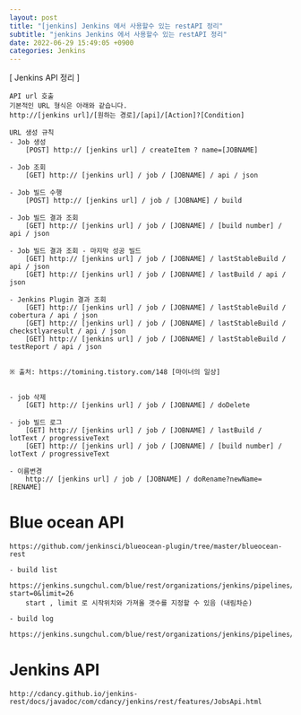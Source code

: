 ```yaml
---
layout: post
title: "[jenkins] Jenkins 에서 사용할수 있는 restAPI 정리"
subtitle: "jenkins Jenkins 에서 사용할수 있는 restAPI 정리"
date: 2022-06-29 15:49:05 +0900
categories: Jenkins
---
```

[ Jenkins API 정리 ]
	
	
	API url 호출
	기본적인 URL 형식은 아래와 같습니다.
	http://[jenkins url]/[원하는 경로]/[api]/[Action]?[Condition]

	URL 생성 규칙
	- Job 생성
		[POST] http:// [jenkins url] / createItem ? name=[JOBNAME]

	- Job 조회
		[GET] http:// [jenkins url] / job / [JOBNAME] / api / json

	- Job 빌드 수행
		[POST] http:// [jenkins url] / job / [JOBNAME] / build

	- Job 빌드 결과 조회
		[GET] http:// [jenkins url] / job / [JOBNAME] / [build number] / api / json

	- Job 빌드 결과 조회 - 마지막 성공 빌드
		[GET] http:// [jenkins url] / job / [JOBNAME] / lastStableBuild / api / json
		[GET] http:// [jenkins url] / job / [JOBNAME] / lastBuild / api / json

	- Jenkins Plugin 결과 조회
		[GET] http:// [jenkins url] / job / [JOBNAME] / lastStableBuild / cobertura / api / json
		[GET] http:// [jenkins url] / job / [JOBNAME] / lastStableBuild / checkstlyaresult / api / json
		[GET] http:// [jenkins url] / job / [JOBNAME] / lastStableBuild / testReport / api / json
	

	※ 출처: https://tomining.tistory.com/148 [마이너의 일상]


	- job 삭제
		[GET] http:// [jenkins url] / job / [JOBNAME] / doDelete

	- job 빌드 로그
		[GET] http:// [jenkins url] / job / [JOBNAME] / lastBuild / lotText / progressiveText
		[GET] http:// [jenkins url] / job / [JOBNAME] / [build number] / lotText / progressiveText
		
	- 이름변경
		http:// [jenkins url] / job / [JOBNAME] / doRename?newName=[RENAME]


# Blue ocean API
	https://github.com/jenkinsci/blueocean-plugin/tree/master/blueocean-rest

	- build list
		https://jenkins.sungchul.com/blue/rest/organizations/jenkins/pipelines/sungchulJenkinsFolder/sungchulJob1/runs/?start=0&limit=26
		start , limit 로 시작위치와 가져올 갯수를 지정할 수 있음 (내림차순)
	
	- build log
		https://jenkins.sungchul.com/blue/rest/organizations/jenkins/pipelines/sungchulJenkinsFolder/pipelines/sungchulJob1/runs/47/nodes/29/steps/33/log/
		


# Jenkins API
	http://cdancy.github.io/jenkins-rest/docs/javadoc/com/cdancy/jenkins/rest/features/JobsApi.html
	
	

